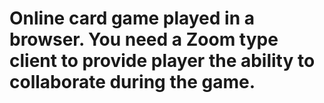     
# Online card game played in a browser.  You need a Zoom type client to provide player the ability to collaborate during the game.


        